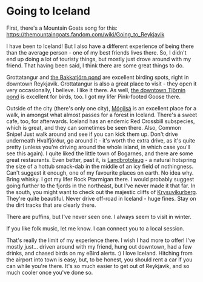 # Going to Iceland

First, there's a Mountain Goats song for this: https://themountaingoats.fandom.com/wiki/Going_to_Reykjavik

I have been to Iceland! But I also have a different experience of being there than the average person - one of my best friends lives there. So, I didn't end up doing a lot of touristy things, but mostly just drove around with my friend. That having been said, I think there are some great things to do.

Grottatangur and [the Bakkatjörn pond](https://ebird.org/hotspot/L743344) are excellent birding spots, right in downtown Reykjavik. Grottatangur is also a great place to visit - they open it very occasionally, I believe. I like it there. As well, [the downtown Tjörnin pond](https://ebird.org/hotspot/L1025679) is excellent for birds, too. I got my lifer Pink-footed Goose there.

Outside of the city (there's only one city), [Mógilsá](https://ebird.org/hotspot/L1488633) is an excellent place for a walk, in amongst what almost passes for a forest in Iceland. There's a sweet cafe, too, for afterwards. Iceland has an endemic Red Crossbill subspecies, which is great, and they can sometimes be seen there. Also, Common Snipe! Just walk around and see if you can kick them up. Don't drive underneath Hvalfjörður, go around it - it's worth the extra drive, as it's quite pretty (unless you're driving around the whole island, in which case you'll see this again). I quite liked the little town of Bogarnes, and there are some great restaurants. Even better, past it, is [Landbrotolaug](https://ebird.org/hotspot/L7105823) - a natural hotspring the size of a hottub smack-dab in the middle of an icy field of nothingness. Can't suggest it enough, one of my favourite places on earth. No idea why. Bring whisky. I got my lifer Rock Ptarmigan there. I would probably suggest going further to the fjords in the northeast, but I've never made it that far. In the south, you might want to check out the majestic cliffs of [Krysuvíkurberg](https://ebird.org/hotspot/L3751875). They're quite beautiful. Never drive off-road in Iceland - huge fines. Stay on the dirt tracks that are clearly there.

There are puffins, but I've never seen one. I always seem to visit in winter.

If you like folk music, let me know. I can connect you to a local session.

That's really the limit of my experience there. I wish I had more to offer! I've mostly just... driven around with my friend, hung out downtown, had a few drinks, and chased birds on my eBird alerts. :) I love Iceland. Hitching from the airport into town is easy, but, to be honest, you should rent a car if you can while you're there. It's so much easier to get out of Reykjavik, and so much cooler once you've done so.
